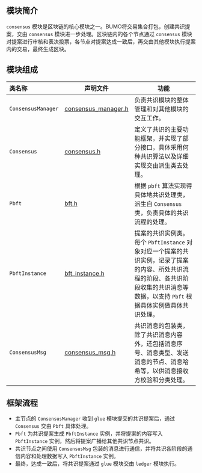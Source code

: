 ## 模块简介
`consensus` 模块是区块链的核心模块之一。BUMO将交易集合打包，创建共识提案，交由 `consensus` 模块进一步处理。区块链内的各个节点通过 `consensus` 模块对提案进行审核和表决投票，各节点对提案达成一致后，再交由其他模块执行提案内的交易，最终生成区块。

## 模块组成
类名称 | 声明文件 | 功能
|:--- | --- | ---
|`ConsensusManager` | [consensus_manager.h](./consensus_manager.h) | 负责共识模块的整体管理和对其他模块的交互工作。
|`Consensus`        | [consensus.h](./consensus.h)                 | 定义了共识的主要功能框架，并实现了部分接口，具体采用何种共识算法以及详细实现交由派生类去处理。
|`Pbft`             | [bft.h](./bft.h)                             | 根据 `pbft` 算法实现得具体地共识处理类，派生自 `Consensus` 类，负责具体的共识流程的处理。
|`PbftInstance`     | [bft_instance.h](./bft_instance.h)           | 提案的共识实例类。每个 `PbftInstance` 对象对应一个提案的共识实例，记录了提案的内容、所处共识流程的阶段、各共识阶段收集的共识消息等数据，以支持 `Pbft` 根据具体实例做具体共识处理。
|`ConsensusMsg`     | [consensus_msg.h](./consensus_msg.h)         | 共识消息的包装类，除了共识消息内容外，还包括消息序号、消息类型、发送消息的节点、消息哈希等，以供消息接收方校验和分类处理。

## 框架流程
- 主节点的 `ConsensusManager` 收到 `glue` 模块提交的共识提案后，通过 `Consensus` 交由 `Pbft` 具体处理。
- `Pbft` 为共识提案生成 `PbftInstance` 实例，并将提案的内容写入 `PbftInstance` 实例，然后将提案广播给其他共识节点共识。
- 共识节点之间使用 `ConsensusMsg` 包装的消息进行通信，并将共识各阶段的通信内容和处理数据写入 `PbftInstance` 实例。
- 最终，达成一致后，将共识提案通过 `glue` 模块交由 `ledger` 模块执行。


